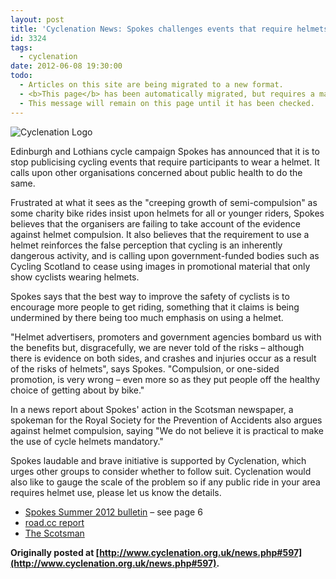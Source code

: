 ```yaml
---
layout: post
title: 'Cyclenation News: Spokes challenges events that require helmets'
id: 3324
tags:
  - cyclenation
date: 2012-06-08 19:30:00
todo:
  - Articles on this site are being migrated to a new format.
  - <b>This page</b> has been automatically migrated, but requires a manual check-&amp;-tune to ensure the format and links all work as expected.
  - This message will remain on this page until it has been checked.
---
```


![Cyclenation Logo](http://www.pompeybug.co.uk/wp-content/plugins/wp-cyclenation-news/cnlogo.jpg)<p>Edinburgh and Lothians cycle campaign Spokes has announced that it is to stop publicising cycling events that require  participants to wear a helmet. It calls upon other organisations  concerned about public health to do the same.

Frustrated at what it sees as the "creeping growth of semi-compulsion" as some charity bike rides insist upon helmets for all or younger riders, Spokes believes that the organisers are failing to take account of the evidence against helmet compulsion. It also believes that the requirement to use a helmet reinforces the  false perception that cycling is an inherently dangerous activity, and  is calling upon government-funded bodies such as Cycling Scotland to  cease using images in promotional material that only show cyclists  wearing helmets.

Spokes says that the best way to improve the safety of cyclists is  to encourage more people to get riding, something that it claims is  being undermined by there being too much emphasis on using a helmet.

"Helmet  advertisers, promoters and government agencies bombard us with the  benefits but, disgracefully, we are never told of the risks &ndash; although  there is evidence on both sides, and crashes and injuries occur as a  result of the risks of helmets", says Spokes. "Compulsion, or one-sided  promotion, is very wrong &ndash; even more so as they put people off the  healthy choice of getting about by bike."

In a news report about Spokes' action in the Scotsman newspaper, a spokeman for the Royal Society for the Prevention of  Accidents also argues against helmet compulsion, saying "We do not  believe it is practical to make the use of cycle helmets mandatory."

Spokes laudable and brave initiative is supported by Cyclenation, which urges other groups to consider whether to follow suit. Cyclenation would also like to gauge the scale of the problem so if any public ride in your area requires helmet use, please let us know the details.

*   [Spokes Summer 2012 bulletin](http://www.spokes.org.uk/wordpress/wp-content/uploads/2009/09/pall.pdf) &ndash; see page 6
*   [road.cc report](http://road.cc/content/news/59533-cycle-campaign-group-spokes-ceases-publicising-events-requiring-participants-wear)
*   [The Scotsman](http://www.scotsman.com/news/transport/cycling-body-withdraws-support-for-events-that-encourage-the-use-of-safety-helmets-1-2335354)

**Originally posted at [http://www.cyclenation.org.uk/news.php#597](http://www.cyclenation.org.uk/news.php#597).**